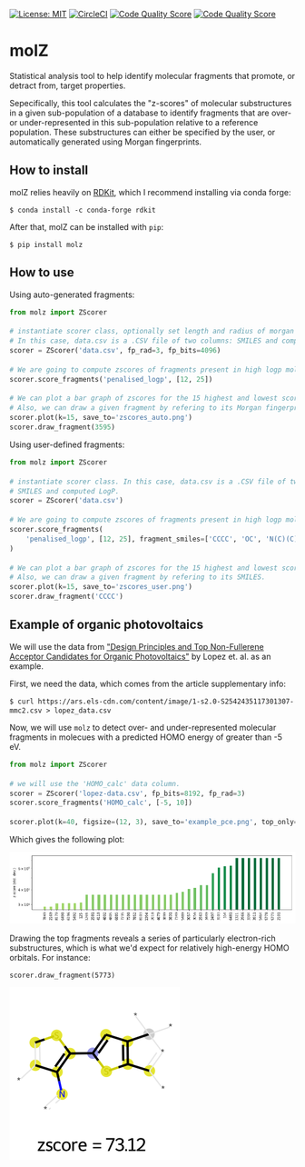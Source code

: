 [![License: MIT](https://img.shields.io/badge/License-MIT-green.svg)](https://opensource.org/licenses/MIT)
[![CircleCI](https://circleci.com/gh/LiamWilbraham/molz.svg?style=shield)](https://circleci.com/gh/LiamWilbraham/molz)
[![Code Quality Score](https://www.code-inspector.com/project/16914/score/svg)](https://www.code-inspector.com/project/16914/score/svg)
[![Code Quality Score](https://www.code-inspector.com/project/16914/status/svg)](https://www.code-inspector.com/project/16914/status/svg)

# molZ

Statistical analysis tool to help identify molecular fragments that promote, or detract from,
target properties.

Sepecifically, this tool calculates the "z-scores" of molecular substructures in a given
sub-population of a database to identify fragments that are over- or under-represented in this
sub-population relative to a reference population. These substructures can either be specified
by the user, or automatically generated using Morgan fingerprints.

## How to install

molZ relies heavily on [RDKit](https://www.rdkit.org), which I recommend installing via conda
forge:

```
$ conda install -c conda-forge rdkit
```

After that, molZ can be installed with `pip`:

```
$ pip install molz
```

## How to use

Using auto-generated fragments:

```python
from molz import ZScorer

# instantiate scorer class, optionally set length and radius of morgan fingerprint.
# In this case, data.csv is a .CSV file of two columns: SMILES and computed LogP.
scorer = ZScorer('data.csv', fp_rad=3, fp_bits=4096)

# We are going to compute zscores of fragments present in high logp molecules.
scorer.score_fragments('penalised_logp', [12, 25])

# We can plot a bar graph of zscores for the 15 highest and lowest scoring fragments.
# Also, we can draw a given fragment by refering to its Morgan fingerprint bit index.
scorer.plot(k=15, save_to='zscores_auto.png')
scorer.draw_fragment(3595)

```

Using user-defined fragments:

```python
from molz import ZScorer

# instantiate scorer class. In this case, data.csv is a .CSV file of two columns:
# SMILES and computed LogP.
scorer = ZScorer('data.csv')

# We are going to compute zscores of fragments present in high logp molecules.
scorer.score_fragments(
    'penalised_logp', [12, 25], fragment_smiles=['CCCC', 'OC', 'N(C)(C)']
)

# We can plot a bar graph of zscores for the 15 highest and lowest scoring fragments.
# Also, we can draw a given fragment by refering to its SMILES.
scorer.plot(k=15, save_to='zscores_user.png')
scorer.draw_fragment('CCCC')
```

## Example of organic photovoltaics

We will use the data from ["Design Principles and Top Non-Fullerene Acceptor Candidates for
Organic Photovoltaics"](https://doi.org/10.1016/j.joule.2017.10.006) by Lopez et. al. as an
example.

First, we need the data, which comes from the article supplementary info:

```
$ curl https://ars.els-cdn.com/content/image/1-s2.0-S2542435117301307-mmc2.csv > lopez_data.csv
```

Now, we will use `molz` to detect over- and under-represented molecular fragments in molecues
with a predicted HOMO energy of greater than -5 eV.

```python
from molz import ZScorer

# we will use the 'HOMO_calc' data column.
scorer = ZScorer('lopez-data.csv', fp_bits=8192, fp_rad=3)
scorer.score_fragments('HOMO_calc', [-5, 10])

scorer.plot(k=40, figsize=(12, 3), save_to='example_pce.png', top_only=True, log_y=True)
```

Which gives the following plot:

<img src="assets/example_pce.png"/>

Drawing the top fragments reveals a series of particularly electron-rich substructures, which
is what we'd expect for relatively high-energy HOMO orbitals. For instance:

```
scorer.draw_fragment(5773)
```

<img src="assets/frag.svg"/>
